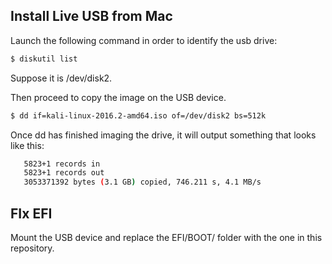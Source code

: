 ## Install Live USB from Mac ##

 Launch the following command in order to identify the usb drive:
 ```sh
$ diskutil list
```
 
 
 Suppose it is /dev/disk2.
 
 Then proceed to copy the image on the USB device.
 ```sh
$ dd if=kali-linux-2016.2-amd64.iso of=/dev/disk2 bs=512k
```
 Once dd has finished imaging the drive, it will output something that looks like this:
 ```sh
 	5823+1 records in
	5823+1 records out
	3053371392 bytes (3.1 GB) copied, 746.211 s, 4.1 MB/s
```




## FIx EFI ##

Mount the USB device and replace the EFI/BOOT/ folder with the one in this repository.

 

